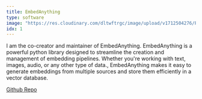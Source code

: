 ```yaml
---
title: EmbedAnything
type: software
image: "https://res.cloudinary.com/dltwftrgc/image/upload/v1712504276/Projects/EmbedAnything_500_x_200_px_a4l8xu.png"
idx: 1
---
```

I am the co-creator and maintainer of EmbedAnything. EmbedAnything is a powerful python library designed to streamline the creation and management of embedding pipelines. Whether you're working with text, images, audio, or any other type of data., EmbedAnything makes it easy to generate embeddings from multiple sources and store them efficiently in a vector database.

[Github Repo](https://github.com/StarlightSearch/EmbedAnything)
